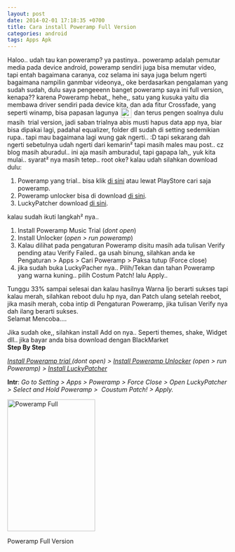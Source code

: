 ```yaml
---
layout: post
date: 2014-02-01 17:18:35 +0700
title: Cara install Poweramp Full Version
categories: android
tags: Apps Apk
---
```

<p>Haloo.. udah tau kan poweramp? ya pastinya.. poweramp adalah pemutar media pada device android, poweramp sendiri juga bisa memutar video, tapi entah bagaimana caranya, coz selama ini saya juga belum ngerti bagaimana nampilin ganmbar videonya,, oke berdasarkan pengalaman yang sudah sudah, dulu saya pengeeenn banget poweramp saya ini full version, kenapa?? karena Poweramp hebat,, hehe,, satu yang kusuka yaitu dia membawa driver sendiri pada device kita, dan ada fitur Crossfade, yang seperti winamp, bisa papasan lagunya <img src="https://eggoez.bitbucket.io/wp-content/emojione/png/1f643.png" alt=":)" class="emojione" style="font-size:inherit;height:3ex;width:3.1ex;min-height:20px;min-width:20px;display:inline-block;margin:-.2ex .15em .2ex;line-height:normal;vertical-align:middle"> dan terus pengen soalnya dulu masih&nbsp; trial version, jadi saban trialnya abis musti hapus data app nya, biar bisa dipakai lagi, padahal equalizer, folder dll sudah di setting sedemikian rupa.. tapi mau bagaimana lagi wung gak ngerti.. :D tapi sekarang dah ngerti sebetulnya udah ngerti dari kemarin² tapi masih males mau post.. cz blog masih aburadul.. ini aja masih amburadul, tapi gapapa lah,, yuk kita mulai.. syarat² nya masih tetep.. root oke? kalau udah silahkan download dulu:<span id="more-1079"></span></p>
<ol>
<li>Poweramp yang trial.. bisa klik <a title="Poweramp Music Trial" href="https://play.google.com/store/apps/details?id=com.maxmpz.audioplayer" target="_blank">di sini</a> atau lewat PlayStore cari saja poweramp.</li>
<li>Poweramp unlocker bisa di download <a title="Poweramp Unlocker" href="http://ge.tt/api/1/files/54k2SYA2/1/blob?download" target="_blank">di sini</a>.</li>
<li>LuckyPatcher download <a title="LuckyPatcher Latest Jan 2014" href="http://ge.tt/api/1/files/54k2SYA2/0/blob?download" target="_blank">di sini</a>.</li>
</ol>
<p>kalau sudah ikuti langkah² nya..</p>
<ol>
<li>Install Poweramp Music Trial (<em>dont open</em>)</li>
<li>Install Unlocker (<em>open &gt; run poweramp</em>)</li>
<li>Kalau dilihat pada pengaturan Poweramp disitu masih ada tulisan Verify pending atau Verify Failed.. ga usah binung, silahkan anda ke Pengaturan &gt; Apps &gt; Cari Poweramp &gt; Paksa tutup (Force close)</li>
<li>jika sudah buka LuckyPacher nya.. Pilih/Tekan dan tahan Poweramp yang warna kuning.. pilih Costum Patch! lalu Apply..</li>
</ol>
<p>Tunggu 33% sampai selesai dan kalau hasilnya Warna Ijo berarti sukses tapi kalau merah, silahkan reboot dulu hp nya, dan Patch ulang setelah reebot, jika masih merah, coba intip di Pengaturan Poweramp, jika tulisan Verify nya dah ilang berarti sukses.<br>
Selamat Mencoba….</p>
<p>Jika sudah oke,, silahkan install Add on nya.. Seperti themes, shake, Widget dll.. jika bayar anda bisa download dengan BlackMarket<br>
<strong>Step By Step</strong></p>
<p><em><a title="Poweramp Music Trial" href="https://play.google.com/store/apps/details?id=com.maxmpz.audioplayer" target="_blank">Install Poweramp trial </a>(dont open) &gt; <a title="Poweramp Unlocker" href="http://ge.tt/api/1/files/54k2SYA2/1/blob?download" target="_blank">Install Poweramp Unlocker</a> (open &gt; run Poweramp) &gt; <a title="LuckyPatcher Latest Jan 2014" href="http://ge.tt/api/1/files/54k2SYA2/0/blob?download" target="_blank">Install LuckyPatcher</a></em></p>
<p><strong>Intr</strong>: <em>Go to Setting &gt; Apps &gt; Poweramp &gt; Force Close &gt; Open LuckyPatcher &gt; Select and Hold Poweramp &gt;&nbsp; Coustum Patch! &gt; Apply.</em></p>
<div id="attachment_1080" style="width: 210px" class="wp-caption alignnone thumbnail"><a href="https://eggoez.bitbucket.io/wp-content/uploads/2014/02/powScreenshot_2014-01-17-22-20-56.png" class="fancybox image"><img class="size-medium wp-image-1080" src="https://eggoez.bitbucket.io/wp-content/uploads/2014/02/powScreenshot_2014-01-17-22-20-56-200x300.png" alt="Poweramp Full" width="200" height="300"></a><p class="wp-caption-text">Poweramp Full Version</p></div>
<p>&nbsp;</p>